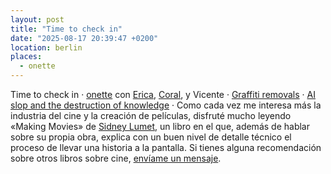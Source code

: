 ```yaml
---
layout: post
title: "Time to check in"
date: "2025-08-17 20:39:47 +0200"
location: berlin
places:
  - onette
---
```


Time to check in &middot; [onette](/maps/berlin/onette) con
[Erica](https://www.ericafustero.com),
[Coral](https://www.instagram.com/somethingsburning), y Vicente &middot;
[Graffiti removals](https://graffitiremovals.org) &middot; [AI slop and the
destruction of
knowledge](https://irisvanrooijcogsci.com/2025/08/12/ai-slop-and-the-destruction-of-knowledge)
&middot;
Como cada vez me interesa más la industria del cine y la creación de películas,
disfruté mucho leyendo «Making Movies» de [Sidney Lumet](https://en.wikipedia.org/wiki/Sidney_Lumet), un libro en el
que, además de hablar sobre su propia obra, explica con un buen nivel de
detalle técnico el proceso de llevar una historia a la pantalla. Si tienes alguna recomendación sobre otros libros sobre cine, [envíame un mensaje](https://javier.computer/contact).
